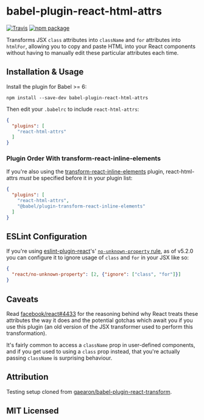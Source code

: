 # babel-plugin-react-html-attrs

[![Travis][travis-badge]][travis]
[![npm package][npm-badge]][npm]

Transforms JSX `class` attributes into `className` and `for` attributes into `htmlFor`, allowing you to copy and paste HTML into your React components without having to manually edit these particular attributes each time.

## Installation & Usage

Install the plugin for Babel >= 6:

```
npm install --save-dev babel-plugin-react-html-attrs
```

Then edit your `.babelrc` to include `react-html-attrs`:

```json
{
  "plugins": [
    "react-html-attrs"
  ]
}
```

### Plugin Order With transform-react-inline-elements

If you're also using the [transform-react-inline-elements](https://babeljs.io/docs/en/babel-plugin-transform-react-inline-elements/) plugin, react-html-attrs *must* be specified before it in your plugin list:

```json
{
  "plugins": [
    "react-html-attrs",
    "@babel/plugin-transform-react-inline-elements"
  ]
}
```

## ESLint Configuration

If you're using [eslint-plugin-react](https://github.com/yannickcr/eslint-plugin-react)'s' [`no-unknown-property` rule](https://github.com/yannickcr/eslint-plugin-react/blob/master/docs/rules/no-unknown-property.md), as of v5.2.0 you can configure it to ignore usage of `class` and `for` in your JSX like so:

```json
{
  "react/no-unknown-property": [2, {"ignore": ["class", "for"]}]
}
```

## Caveats

Read [facebook/react#4433](https://github.com/facebook/react/issues/4433) for the reasoning behind why React treats these attributes the way it does and the potential gotchas which await you if you use this plugin (an old version of the JSX transformer used to perform this transformation).

It's fairly common to access a `className` prop in user-defined components, and if you get used to using a `class` prop instead, that you're actually passing `className` is surprising behaviour.

## Attribution

Testing setup cloned from [gaearon/babel-plugin-react-transform](https://github.com/gaearon/babel-plugin-react-transform).

## MIT Licensed

[travis-badge]: https://img.shields.io/travis/insin/babel-plugin-react-html-attrs/master.png?style=flat-square
[travis]: https://travis-ci.org/insin/babel-plugin-react-html-attrs

[npm-badge]: https://img.shields.io/npm/v/babel-plugin-react-html-attrs.png?style=flat-square
[npm]: https://www.npmjs.org/package/babel-plugin-react-html-attrs
